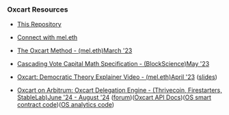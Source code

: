 
### Oxcart Resources  
- [This Repository](https://github.com/emjicy/Oxcart)

- [Connect with mel.eth](http://themelv.in/)

- [The Oxcart Method - (mel.eth)March '23](https://mirror.xyz/mel.eth/3VRWumRDw-AWlgwaic0imIFzGBLbxyVs_ubRhb5epn4) 

- [Cascading Vote Capital Math Specification - (BlockScience)May '23](https://hackmd.io/07YIVfyWRLKAAICPMPICZA?view)

- [Oxcart: Democratic Theory Explainer Video - (mel.eth)April '23](https://archive.org/details/metagov-shorttalks-20230405) ([slides](https://docs.google.com/presentation/d/1dCzynSlJzN-sFghPtsUS2oLhQDelTGjh4uYC2l0imfM/edit?usp=sharing))

- [Oxcart on Arbitrum: Oxcart Delegation Engine - (Thrivecoin, Firestarters, StableLab)June '24 - August '24](https://dashboard.forse.io/oxcart) ([forum](https://forum.arbitrum.foundation/t/announcing-the-oxcart-delegation-engine-on-arbitrum/26429))([Oxcart API Docs](https://forseapp.notion.site/Oxcart-API-Documentation-b20a91886d564be1ac5f720f2893bc77))([OS smart contract code](https://github.com/stablelab/oxcart-solidity))([OS analytics code](https://github.com/stablelab/oxcart-analytics))
